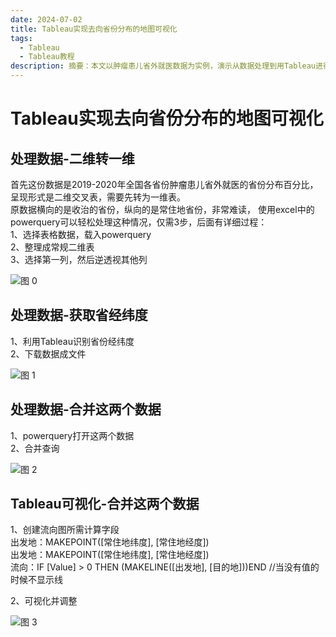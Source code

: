 ```yaml
---
date: 2024-07-02
title: Tableau实现去向省份分布的地图可视化
tags:
  - Tableau
  - Tableau教程
description: 摘要：本文以肿瘤患儿省外就医数据为实例，演示从数据处理到用Tableau进行流向可视化的过程。
---
```


# Tableau实现去向省份分布的地图可视化

## 处理数据-二维转一维

首先这份数据是2019-2020年全国各省份肿瘤患儿省外就医的省份分布百分比，呈现形式是二维交叉表，需要先转为一维表。  
原数据横向的是收治的省份，纵向的是常住地省份，非常难读，
使用excel中的powerquery可以轻松处理这种情况，仅需3步，后面有详细过程：  
1、选择表格数据，载入powerquery  
2、整理成常规二维表  
3、选择第一列，然后逆透视其他列

![图 0](https://pub-833348ee5761457dbfac749bcd651384.r2.dev/datablog/eeaaf4f5554d0d93c542f418451f9428bdb4b46add5785c4fd5da136c431638f.webp)  


## 处理数据-获取省经纬度
1、利用Tableau识别省份经纬度  
2、下载数据成文件

![图 1](https://pub-833348ee5761457dbfac749bcd651384.r2.dev/datablog/8b7e034c6d1f18a59a275993eddeacf580d613ea291315c95ef8fc9314c9bac1.webp)  


## 处理数据-合并这两个数据
1、powerquery打开这两个数据  
2、合并查询

![图 2](https://pub-833348ee5761457dbfac749bcd651384.r2.dev/datablog/5dfc60eb94b3dcfe26698df8f13952f55534646fed22634bc9e05caa8f358093.webp)  


## Tableau可视化-合并这两个数据
1、创建流向图所需计算字段  
出发地：MAKEPOINT([常住地纬度], [常住地经度])  
出发地：MAKEPOINT([常住地纬度], [常住地经度])  
流向：IF [Value] > 0 THEN (MAKELINE([出发地], [目的地]))END   //当没有值的时候不显示线

2、可视化并调整

![图 3](https://pub-833348ee5761457dbfac749bcd651384.r2.dev/datablog/cff862dd1653e19b374f92990ce51a9449a4d4c7ffde9d90d48581e7a75cda00.webp)  



<Comment />